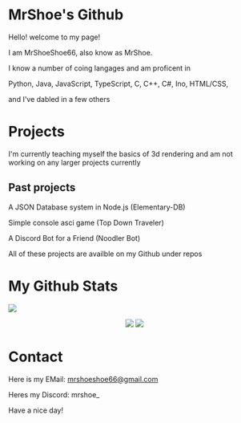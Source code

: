 # MrShoe's Github

Hello! welcome to my page!

I am MrShoeShoe66, also know as MrShoe.


I know a number of coing langages and am proficent in

Python, Java, JavaScript, TypeScript, C, C++, C#, Ino, HTML/CSS,

and I've dabled in a few others 

# Projects

I'm currently teaching myself the basics of 3d rendering and am not working on any larger projects currently

## Past projects

A JSON Database system in Node.js (Elementary-DB)

Simple console asci game (Top Down Traveler)

A Discord Bot for a Friend (Noodler Bot)

All of these projects are availble on my Github under repos

# My Github Stats 

<img src="https://komarev.com/ghpvc/?username=MrShoeShoe66">  

<p align="center">
<img src="https://github-readme-streak-stats.herokuapp.com/?user=MrShoeShoe66&theme=react&hide_border=true">

<img src="https://github-readme-stats.vercel.app/api/top-langs/?username=MrShoeShoe66&show_icons=true&theme=react&count_private=true&langs_count=8&hide_border=truedark">

# Contact

Here is my EMail: [mrshoeshoe66@gmail.com](mailto:mrshoeshoe66@gmail.com)

Heres my Discord:
mrshoe_

Have a nice day!
